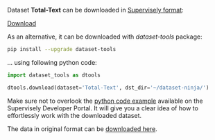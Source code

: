 Dataset **Total-Text** can be downloaded in [Supervisely format](https://developer.supervisely.com/api-references/supervisely-annotation-json-format):

 [Download](https://assets.supervisely.com/remote/eyJsaW5rIjogImZzOi8vYXNzZXRzLzI4NzFfVG90YWwtVGV4dC90b3RhbC10ZXh0LURhdGFzZXROaW5qYS50YXIiLCAic2lnIjogImRhb2liVXFmeDVxMHB4S3hLTUtLTFlGSG5TL3R6cVo4R0VPb2hRSmJiS2M9In0=)

As an alternative, it can be downloaded with *dataset-tools* package:
``` bash
pip install --upgrade dataset-tools
```

... using following python code:
``` python
import dataset_tools as dtools

dtools.download(dataset='Total-Text', dst_dir='~/dataset-ninja/')
```
Make sure not to overlook the [python code example](https://developer.supervisely.com/getting-started/python-sdk-tutorials/iterate-over-a-local-project) available on the Supervisely Developer Portal. It will give you a clear idea of how to effortlessly work with the downloaded dataset.

The data in original format can be [downloaded here](https://drive.google.com/file/d/1bC68CzsSVTusZVvOkk7imSZSbgD1MqK2/view).